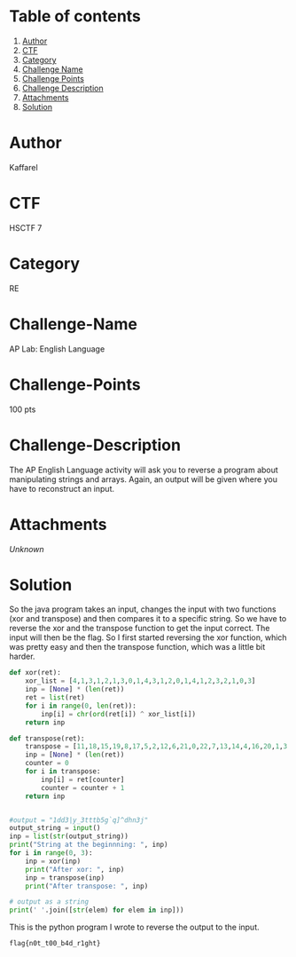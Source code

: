 # Table of contents
1. [Author](#Author)
2. [CTF](#CTF)
3. [Category](#Category)
4. [Challenge Name](#Challenge-Name)
5. [Challenge Points](#Challenge-Points)
6. [Challenge Description](#Challenge-Description)
7. [Attachments](#Attachments)
8. [Solution](#Solution)

# Author
Kaffarel

# CTF
HSCTF 7

# Category
RE

# Challenge-Name
AP Lab: English Language

# Challenge-Points
100 pts

# Challenge-Description
The AP English Language activity will ask you to reverse a program about manipulating strings and arrays.
Again, an output will be given where you have to reconstruct an input.

# Attachments
_Unknown_

# Solution

So the java program takes an input, changes the input with two functions (xor and transpose) and then compares it to a specific string.
So we have to reverse the xor and the transpose function to get the input correct.
The input will then be the flag. So I first started reversing the xor function, which was pretty easy and then the transpose function, which was a little bit harder.

``` python
def xor(ret):
    xor_list = [4,1,3,1,2,1,3,0,1,4,3,1,2,0,1,4,1,2,3,2,1,0,3]
    inp = [None] * (len(ret))
    ret = list(ret)
    for i in range(0, len(ret)):
        inp[i] = chr(ord(ret[i]) ^ xor_list[i])
    return inp

def transpose(ret):
    transpose = [11,18,15,19,8,17,5,2,12,6,21,0,22,7,13,14,4,16,20,1,3,10,9]
    inp = [None] * (len(ret))
    counter = 0
    for i in transpose:
        inp[i] = ret[counter]
        counter = counter + 1
    return inp


#output = "1dd3|y_3tttb5g`q]^dhn3j"
output_string = input()
inp = list(str(output_string))
print("String at the beginnning: ", inp)
for i in range(0, 3):
    inp = xor(inp)
    print("After xor: ", inp)
    inp = transpose(inp)
    print("After transpose: ", inp)

# output as a string
print(' '.join([str(elem) for elem in inp]))
```
This is the python program I wrote to reverse the output to the input.

`flag{n0t_t00_b4d_r1ght}`
